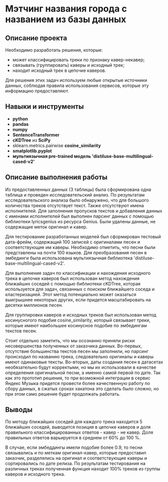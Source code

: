 # Мэтчинг названия города с названием из базы данных

## Описание проекта

Необходимо разработать решения, которые:

- может классифицировать треки по признаку кавер-некавер;
- связывать (группировать) каверы и исходный трек;
- находит исходный трек в цепочке каверов.

Для решения этих задач используем любые открытые источники данных, соблюдая правила использования сервисов, которые эту информацию предоставляют.


## Навыки и инструменты

- **python**
- **pandas**
- **numpy**
- **SentenceTransformer**
- **cKDTree** из **SciPy**
- sklearn.metrics.pairwise **cosine_similarity**
- **smatplotlib.pyplot**
- **мультиязычная pre-trained модель 'distiluse-base-multilingual-cased-v2'**

## Описание выполнения работы
Из предоставленных данных (3 таблицы) была сформирована одна таблица и проведен исследовательский анализ. По результатам исследовательского анализа было обнаружено, что для большого количества треков отсутствует текст. Также отсутствуют имена исполнителей. Для заполнения пропусков текстов и добавления данных с именами исполнителей был выполнен парсинг данных с помощью библиотеки lyricsgenius из ресурса Genius. Были удалены данные, не содержащие меток оригинал и кавер. 

Для тестирование разработанных моделей был сформирован тестовый дата-фрейм, содержащий 100 записей с оригиналами песен и соответствующие им каверы. Необходимо отметить, что песни были представлены на почти 100 языков. Для преобразования песен в эмбединги была использована мультиязычная библиотека 'distiluse-base-multilingual-cased-v2'.

Для выполнения задач по классификации и нахождения исходного трека в цепочке каверов был использован метод нахождения ближайших соседей с помощью библиотеки cKDTree, которая используется для задач, связанных с поиском ближайшего соседа и кластеризацией. Этот метод потенциально может оказаться выигрышнее некоторых других, если придется масштабировать на десятки миллионов песен.

Для группировки каверов и исходных треков был использован метод косинусногого подобия cosine_similarity, который связывает треки, которые имеют наибольшее косинусное подобие по эмбедингам текстов песен. 

Стоит отдельно заметить, что мы осознанно приняли риски несовершенства полученных от заказчика данных. Во-первых, отсутствие большинства текстов песен мы заполнили, но парсинг происходил по названию трека, следовательно оригиналы и каверы имеют одинаковые тексты. Во-вторых, даты создания песен в датасетах необязательно будут корректыми, но мы их использовали в качестве определения оригинальной песни, а именно самой первой по дате. Так как это прототип решения, то при возможной интеграции в сервис Яндекс Музыка придется провести более качественную работу по сбору данных, в сжатых сроках хакатона это сделать было сложно, но при этом само решение будет продолжать работать.

## Выводы
По методу ближайших соседей для каждого трека находится 5 ближайших  соседей, выводится позиция в цепочке каверов и доля правильного классифицированных ответов - кавер -  не кавер. Доля правильных ответов варьируется в среднем от 60% до 100 %.

В случае, если эмбеддингы имели подобие более 0.9, то песни связывались и по меткам оригинал-кавер, которые предоставил заказчик, разделялись на оригинал и соответствующие каверы и сортировались по дате релиза. По результатам тестирования на различных треках полученная функция находит 100% треков из группы каверов и исходного трека.
